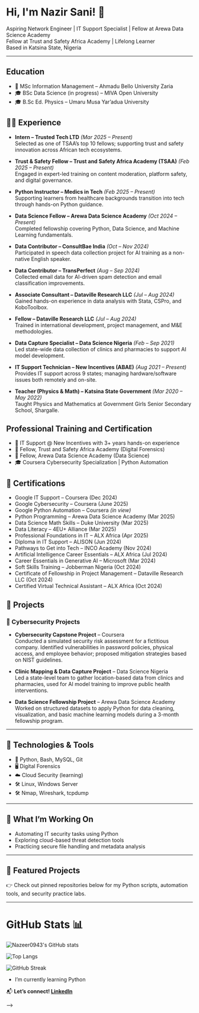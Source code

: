# Hi, I'm Nazir Sani! 👋

Aspiring Network Engineer | IT Support Specialist | Fellow at Arewa Data Science Academy   
Fellow at Trust and Safety Africa Academy | Lifelong Learner  
Based in Katsina State, Nigeria

---

## Education
- 📘 MSc Information Management – Ahmadu Bello University Zaria
- 🎓 BSc Data Science (in progress) – MIVA Open University
- 🎓 B.Sc Ed. Physics  – Umaru Musa Yar’adua University
## 👨‍💻 Experience

- **Intern – Trusted Tech LTD** *(Mar 2025 – Present)*  
  Selected as one of TSAA’s top 10 fellows; supporting trust and safety innovation across African tech ecosystems.

- **Trust & Safety Fellow – Trust and Safety Africa Academy (TSAA)** *(Feb 2025 – Present)*  
  Engaged in expert-led training on content moderation, platform safety, and digital governance.

- **Python Instructor – Medics in Tech** *(Feb 2025 – Present)*  
  Supporting learners from healthcare backgrounds transition into tech through hands-on Python guidance.

- **Data Science Fellow – Arewa Data Science Academy** *(Oct 2024 – Present)*  
  Completed fellowship covering Python, Data Science, and Machine Learning fundamentals.

- **Data Contributor – ConsultBae India** *(Oct – Nov 2024)*  
  Participated in speech data collection project for AI training as a non-native English speaker.

- **Data Contributor – TransPerfect** *(Aug – Sep 2024)*  
  Collected email data for AI-driven spam detection and email classification improvements.

- **Associate Consultant – Dataville Research LLC** *(Jul – Aug 2024)*  
  Gained hands-on experience in data analysis with Stata, CSPro, and KoboToolbox.

- **Fellow – Dataville Research LLC** *(Jul – Aug 2024)*  
  Trained in international development, project management, and M&E methodologies.

- **Data Capture Specialist – Data Science Nigeria** *(Feb – Sep 2021)*  
  Led state-wide data collection of clinics and pharmacies to support AI model development.

- **IT Support Technician – New Incentives (ABAE)** *(Aug 2021 – Present)*  
  Provides IT support across 9 states; managing hardware/software issues both remotely and on-site.

- **Teacher (Physics & Math) – Katsina State Government** *(Mar 2020 – May 2022)*  
  Taught Physics and Mathematics at Government Girls Senior Secondary School, Shargalle.
## Professional Training and Certification
- 💼 IT Support @ New Incentives with 3+ years hands-on experience
- 🔐 Fellow, Trust and Safety Africa Academy (Digital Forensics)
- 🔐 Fellow, Arewa Data Science Academy (Data Science)
- 🎓 Coursera Cybersecurity Specialization | Python Automation
  
## 📜 Certifications
- Google IT Support – Coursera (Dec 2024)  
- Google Cybersecurity – Coursera (June 2025)
- Google Python Automation – Coursera *(in view)*  
- Python Programming – Arewa Data Science Academy (Mar 2025)  
- Data Science Math Skills – Duke University (Mar 2025)  
- Data Literacy – 4EU+ Alliance (Mar 2025)  
- Professional Foundations in IT – ALX Africa (Apr 2025)  
- Diploma in IT Support – ALISON (Jun 2024)  
- Pathways to Get into Tech – INCO Academy (Nov 2024)  
- Artificial Intelligence Career Essentials – ALX Africa (Jul 2024)  
- Career Essentials in Generative AI – Microsoft (Mar 2024)  
- Soft Skills Training – Jobberman Nigeria (Oct 2024)  
- Certificate of Fellowship in Project Management – Dataville Research LLC (Oct 2024)  
- Certified Virtual Technical Assistant – ALX Africa (Oct 2024)
## 🚀 Projects
### 🔐 Cybersecurity Projects

- **Cybersecurity Capstone Project** – Coursera  
  Conducted a simulated security risk assessment for a fictitious company. Identified vulnerabilities in password policies, physical access, and employee behavior; proposed mitigation strategies based on NIST guidelines.



- **Clinic Mapping & Data Capture Project** – Data Science Nigeria  
  Led a state-level team to gather location-based data from clinics and pharmacies, used for AI model training to improve public health interventions.

- **Data Science Fellowship Project** – Arewa Data Science Academy  
  Worked on structured datasets to apply Python for data cleaning, visualization, and basic machine learning models during a 3-month fellowship program.



---

## 🧰 Technologies & Tools

- 🐍 Python, Bash, MySQL, Git
- 🖥️ Digital Forensics 
- ☁️ Cloud Security (learning)
- 🛠️ Linux, Windows Server
-  🛠️ Nmap, Wireshark, tcpdump

---

## 🚀 What I’m Working On
- Automating IT security tasks using Python
- Exploring cloud-based threat detection tools
- Practicing secure file handling and metadata analysis

---

## 📌 Featured Projects

👉 Check out pinned repositories below for my Python scripts, automation tools, and security practice labs.

---


  
# GitHub Stats 📊

![Nazeer0943's GitHub stats](https://github-readme-stats.vercel.app/api?username=Nazeer0943&show_icons=true&theme=radical)

![Top Langs](https://github-readme-stats.vercel.app/api/top-langs/?username=Nazeer0943&layout=compact&theme=radical)

![GitHub Streak](https://streak-stats.demolab.com/?user=Nazeer0943&theme=radical)




- I’m currently learning Python
  
📬 **Let’s connect! [LinkedIn]([https://linkedin.com/in/yourprofile](https://www.linkedin.com/in/nazyr0943/))**

-->
